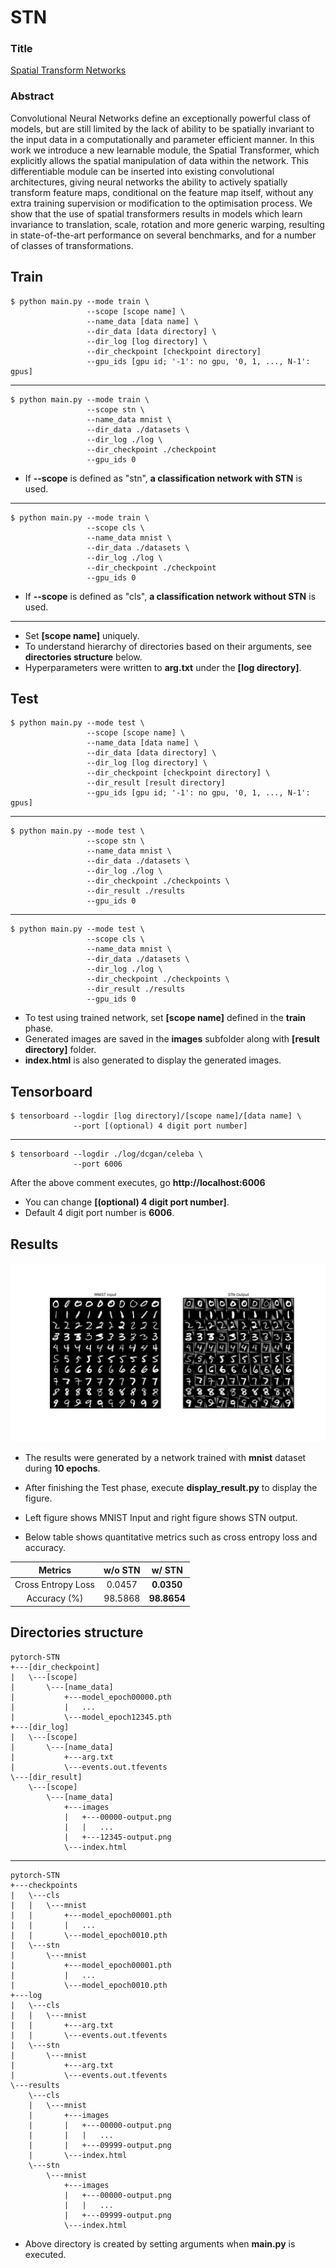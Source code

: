 # STN

### Title
[Spatial Transform Networks](https://arxiv.org/abs/1506.02025)

### Abstract
Convolutional Neural Networks define an exceptionally powerful class of models, but are still limited by the lack of ability to be spatially invariant to the input data in a computationally and parameter efficient manner. In this work we introduce a new learnable module, the Spatial Transformer, which explicitly allows the spatial manipulation of data within the network. This differentiable module can be inserted into existing convolutional architectures, giving neural networks the ability to actively spatially transform feature maps, conditional on the feature map itself, without any extra training supervision or modification to the optimisation process. We show that the use of spatial transformers results in models which learn invariance to translation, scale, rotation and more generic warping, resulting in state-of-the-art performance on several benchmarks, and for a number of classes of transformations.
        
## Train
    $ python main.py --mode train \
                     --scope [scope name] \
                     --name_data [data name] \
                     --dir_data [data directory] \
                     --dir_log [log directory] \
                     --dir_checkpoint [checkpoint directory]
                     --gpu_ids [gpu id; '-1': no gpu, '0, 1, ..., N-1': gpus]
---
    $ python main.py --mode train \
                     --scope stn \
                     --name_data mnist \
                     --dir_data ./datasets \
                     --dir_log ./log \
                     --dir_checkpoint ./checkpoint
                     --gpu_ids 0
* If **--scope** is defined as "stn", **a classification network with STN** is used.
---
    $ python main.py --mode train \
                     --scope cls \
                     --name_data mnist \
                     --dir_data ./datasets \
                     --dir_log ./log \
                     --dir_checkpoint ./checkpoint
                     --gpu_ids 0
 * If **--scope** is defined as "cls", **a classification network without STN** is used.
 
 ---
* Set **[scope name]** uniquely.
* To understand hierarchy of directories based on their arguments, see **directories structure** below. 
* Hyperparameters were written to **arg.txt** under the **[log directory]**.


## Test
    $ python main.py --mode test \
                     --scope [scope name] \
                     --name_data [data name] \
                     --dir_data [data directory] \
                     --dir_log [log directory] \
                     --dir_checkpoint [checkpoint directory] \
                     --dir_result [result directory]
                     --gpu_ids [gpu id; '-1': no gpu, '0, 1, ..., N-1': gpus]
---
    $ python main.py --mode test \
                     --scope stn \
                     --name_data mnist \
                     --dir_data ./datasets \
                     --dir_log ./log \
                     --dir_checkpoint ./checkpoints \
                     --dir_result ./results
                     --gpu_ids 0
---
    $ python main.py --mode test \
                     --scope cls \
                     --name_data mnist \
                     --dir_data ./datasets \
                     --dir_log ./log \
                     --dir_checkpoint ./checkpoints \
                     --dir_result ./results
                     --gpu_ids 0

* To test using trained network, set **[scope name]** defined in the **train** phase.
* Generated images are saved in the **images** subfolder along with **[result directory]** folder.
* **index.html** is also generated to display the generated images.  


## Tensorboard
    $ tensorboard --logdir [log directory]/[scope name]/[data name] \
                  --port [(optional) 4 digit port number]
---
    $ tensorboard --logdir ./log/dcgan/celeba \
                  --port 6006
                  
After the above comment executes, go **http://localhost:6006**

* You can change **[(optional) 4 digit port number]**.
* Default 4 digit port number is **6006**.


## Results
![alt text](./img/generated_image.png "Generated Images by STN")
* The results were generated by a network trained with **mnist** dataset during **10 epochs**.
* After finishing the Test phase, execute **display_result.py** to display the figure.
* Left figure shows MNIST Input and right figure shows STN output.

* Below table shows quantitative metrics such as cross entropy loss and accuracy. 

|        Metrics     | w/o STN   | w/ STN      |
|:------------------:|:---------:|:-----------:|
| Cross Entropy Loss | 0.0457    | **0.0350**  |
| Accuracy (%)       | 98.5868   | **98.8654** |


## Directories structure
    pytorch-STN
    +---[dir_checkpoint]
    |   \---[scope]
    |       \---[name_data]
    |           +---model_epoch00000.pth
    |           |   ...
    |           \---model_epoch12345.pth
    +---[dir_log]
    |   \---[scope]
    |       \---[name_data]
    |           +---arg.txt
    |           \---events.out.tfevents
    \---[dir_result]
        \---[scope]
            \---[name_data]
                +---images
                |   +---00000-output.png
                |   |   ...
                |   +---12345-output.png
                \---index.html

---

    pytorch-STN
    +---checkpoints
    |   \---cls
    |   |   \---mnist
    |   |       +---model_epoch00001.pth
    |   |       |   ...
    |   |       \---model_epoch0010.pth
    |   \---stn
    |       \---mnist
    |           +---model_epoch00001.pth
    |           |   ...
    |           \---model_epoch0010.pth
    +---log
    |   \---cls
    |   |   \---mnist
    |   |       +---arg.txt
    |   |       \---events.out.tfevents
    |   \---stn
    |       \---mnist
    |           +---arg.txt
    |           \---events.out.tfevents
    \---results
        \---cls
        |   \---mnist
        |       +---images
        |       |   +---00000-output.png
        |       |   |   ...
        |       |   +---09999-output.png
        |       \---index.html
        \---stn
            \---mnist
                +---images
                |   +---00000-output.png
                |   |   ...
                |   +---09999-output.png
                \---index.html
 
* Above directory is created by setting arguments when **main.py** is executed.               
        
